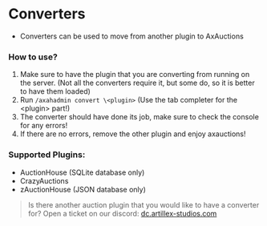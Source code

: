 # Converters

- Converters can be used to move from another plugin to AxAuctions

### How to use?

1. Make sure to have the plugin that you are converting from running on the server. (Not all the converters require it, but some do, so it is better to have them loaded)
2. Run `/axahadmin convert \<plugin>` (Use the tab completer for the \<plugin> part!)
3. The converter should have done its job, make sure to check the console for any errors!
4. If there are no errors, remove the other plugin and enjoy axauctions!

### Supported Plugins:
- AuctionHouse (SQLite database only)
- CrazyAuctions
- zAuctionHouse (JSON database only)

> Is there another auction plugin that you would like to have a converter for? Open a ticket on our discord:
<font color="#1f67ff">[dc.artillex-studios.com](https://dc.artillex-studios.com/)</font>
